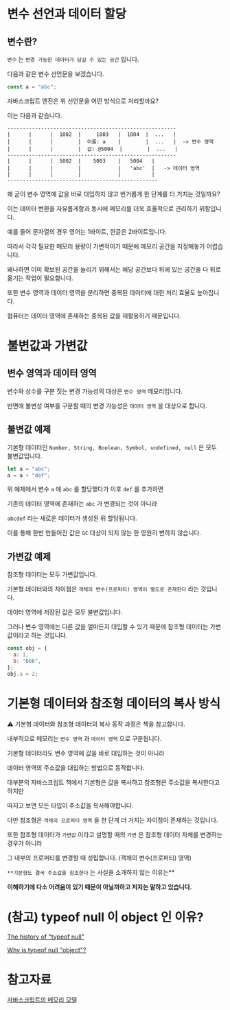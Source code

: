 # 변수 선언과 데이터 할당

## 변수란?

`변수` 는 `변경 가능한 데이터가 담길 수 있는 공간` 입니다.

다음과 같은 변수 선언문을 보겠습니다.

```jsx
const a = "abc";
```

자바스크립트 엔진은 위 선언문을 어떤 방식으로 처리할까요?

이는 다음과 같습니다.

```
-------------------------------------------------------
|      |      |  1002  |     1003   |  1004  |  ...   |
|      |      |        |  이름: a    |        |  ...   |  -> 변수 영역
|      |      |        |  값: @5004  |        |  ...   |
-------------------------------------------------------
|      |      |  5002  |    5003    |   5004   |
|      |      |        |            |   'abc'  |   -> 데이터 영역
|      |      |        |            |          |
-------------------------------------------------
```

왜 굳이 변수 영역에 값을 바로 대입하지 않고 번거롭게 한 단계를 더 거치는 것일까요?

이는 데이터 변환을 자유롭게함과 동시에 메모리를 더욱 효율적으로 관리하기 위함입니다.

예를 들어 문자열의 경우 영어는 1바이트, 한글은 2바이트입니다.

따라서 각각 필요한 메모리 용량이 가변적이기 때문에 메모리 공간을 지정해놓기 어렵습니다.

왜나하면 이미 확보된 공간을 늘리기 위해서는 해당 공간보다 뒤에 있는 공간을 다 뒤로 옮기는 작업이 필요합니다.

또한 변수 영역과 데이터 영역을 분리하면 중복된 데이터에 대한 처리 효율도 높아집니다.

컴퓨터는 데이터 영역에 존재하는 중복된 값을 재활용하기 때문입니다.

# 불변값과 가변값

## 변수 영역과 데이터 영역

변수와 상수를 구분 짓는 변경 가능성의 대상은 `변수 영역` 메모리입니다.

반면에 불변성 여부를 구분할 때의 변경 가능성은 `데이터 영역` 을 대상으로 합니다.

## 불변값 예제

기본형 데이터인 `Number, String, Boolean, Symbol, undefined, null` 은 모두 불변값입니다.

```jsx
let a = "abc";
a = a + "def";
```

위 예제에서 변수 `a` 에 `abc` 를 할당했다가 이후 `def` 를 추가하면

기존의 데이터 영역에 존재하는 `abc` 가 변경되는 것이 아니라

`abcdef` 라는 새로운 데이터가 생성된 뒤 할당됩니다.

이를 통해 한번 만들어진 값은 `GC` 대상이 되지 않는 한 영원히 변하지 않습니다.

## 가변값 예제

참조형 데이터는 모두 가변값입니다.

기본형 데이터와의 차이점은 `객체의 변수(프로퍼티) 영역이 별도로 존재한다` 라는 것입니다.

데이터 영역에 저장된 값은 모두 불변값입니다.

그러나 변수 영역에는 다른 값을 얼마든지 대입할 수 있기 때문에 참조형 데이터는 가변값이라고 하는 것입니다.

```jsx
const obj = {
  a: 1,
  b: "bbb",
};
obj.a = 2;
```

# 기본형 데이터와 참조형 데이터의 복사 방식

⚠️ 기본형 데이터와 참조형 데이터의 복사 동작 과정은 책을 참고합니다.

내부적으로 메모리는 `변수 영역` 과 `데이터 영역` 으로 구분됩니다.

기본형 데이터라도 변수 영역에 값을 바로 대입하는 것이 아니라

데이터 영역의 주소값을 대입하는 방법으로 동작합니다.

대부분의 자바스크립트 책에서 기본형은 값을 복사하고 참조형은 주소값을 복사한다고 하지만

따지고 보면 모든 타입이 주소값을 복사해야합니다.

다만 참조형은 `객체의 프로퍼티 영역` 을 한 단계 더 거치는 차이점이 존재하는 것입니다.

또한 참조형 데이터가 `가변값` 이라고 설명할 때의 `가변` 은 참조형 데이터 자체를 변경하는 경우가 아니라

그 내부의 프로퍼티를 변경할 때 성립합니다. (객체의 변수(프로퍼티) 영역)

`**기본형도 결국 주소값을 참조한다` 는 사실을 소개하지 않는 이유는\*\*

**이해하기에 다소 어려움이 있기 때문이 아닐까하고 저자는 말하고 있습니다.**

# (참고) typeof null 이 object 인 이유?

[The history of "typeof null"](https://2ality.com/2013/10/typeof-null.html)

[Why is typeof null "object"?](https://stackoverflow.com/questions/18808226/why-is-typeof-null-object)

# 참고자료

[자바스크립트의 메모리 모델](https://junwoo45.github.io/2019-11-04-memory_model/)
